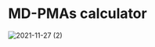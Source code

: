 # MD-PMAs calculator
![2021-11-27 (2)](https://user-images.githubusercontent.com/55048192/143608275-303ef7f4-9754-4dae-b96c-ec636b36266e.png)
